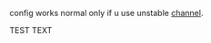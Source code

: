 config works normal only if u use unstable [channel](https://nixos.wiki/wiki/Nix_channels).

TEST TEXT
